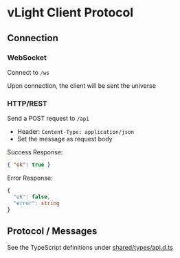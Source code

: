 # vLight Client Protocol

## Connection

### WebSocket

Connect to `/ws`

Upon connection, the client will be sent the universe

### HTTP/REST

Send a POST request to `/api`

- Header: `Content-Type: application/json`
- Set the message as request body

Success Response:

```json
{ "ok": true }
```

Error Response:

```ts
{
  "ok": false,
  "error": string
}
```

## Protocol / Messages

See the TypeScript definitions under [shared/types/api.d.ts](../../../shared/types/api.d.ts)

